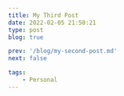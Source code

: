 ```yaml
---
title: My Third Post
date: 2022-02-05 21:50:21
type: post
blog: true

prev: '/blog/my-second-post.md'
next: false

tags:
    - Personal
---
```

